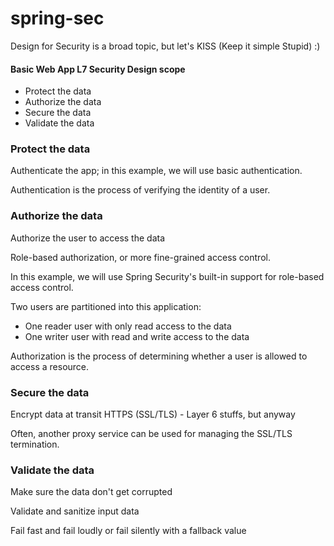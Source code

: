 # spring-sec

Design for Security is a broad topic, but let's KISS (Keep it simple Stupid) :)

#### Basic Web App L7 Security Design scope

* Protect the data
* Authorize the data
* Secure the data
* Validate the data

### Protect the data

Authenticate the app; in this example, we will use basic authentication.

Authentication is the process of verifying the identity of a user.

### Authorize the data

Authorize the user to access the data

Role-based authorization, or more fine-grained access control.

In this example, we will use Spring Security's built-in support for role-based access control.

Two users are partitioned into this application:

* One reader user with only read access to the data
* One writer user with read and write access to the data

Authorization is the process of determining whether a user is allowed to access a resource.

### Secure the data

Encrypt data at transit HTTPS (SSL/TLS) - Layer 6 stuffs, but anyway

Often, another proxy service can be used for managing the SSL/TLS termination.

### Validate the data

Make sure the data don't get corrupted

Validate and sanitize input data

Fail fast and fail loudly or fail silently with a fallback value